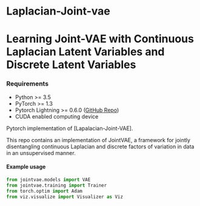 # Laplacian-Joint-vae
# Learning Joint-VAE with Continuous Laplacian Latent Variables and Discrete Latent Variables


### Requirements
- Python >= 3.5
- PyTorch >= 1.3
- Pytorch Lightning >= 0.6.0 ([GitHub Repo](https://github.com/PyTorchLightning/pytorch-lightning/tree/deb1581e26b7547baf876b7a94361e60bb200d32))
- CUDA enabled computing device

Pytorch implementation of [Lapalacian-Joint-VAE].

This repo contains an implementation of JointVAE, a framework for jointly disentangling continuous Laplacian and discrete factors of variation in data in an unsupervised manner.


#### Example usage
```python
from jointvae.models import VAE
from jointvae.training import Trainer
from torch.optim import Adam
from viz.visualize import Visualizer as Viz
